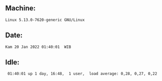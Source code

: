 ## Machine:
```
Linux 5.13.0-7620-generic GNU/Linux
```
## Date:
```
Kam 20 Jan 2022 01:40:01  WIB
```
## Idle:
```
 01:40:01 up 1 day, 16:48,  1 user,  load average: 0,28, 0,27, 0,22
```
